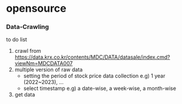 # opensource
### Data-Crawling

to do list
1. crawl from https://data.krx.co.kr/contents/MDC/DATA/datasale/index.cmd?viewNm=MDCDATA007
2. multiple version of raw data
   - setting the period of stock price data collection
     e.g) 1 year (2022~2023), ...
   - select timestamp
     e.g) a date-wise, a week-wise, a month-wise
3. get data

